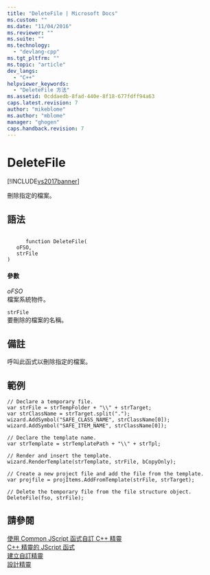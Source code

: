 ```yaml
---
title: "DeleteFile | Microsoft Docs"
ms.custom: ""
ms.date: "11/04/2016"
ms.reviewer: ""
ms.suite: ""
ms.technology: 
  - "devlang-cpp"
ms.tgt_pltfrm: ""
ms.topic: "article"
dev_langs: 
  - "C++"
helpviewer_keywords: 
  - "DeleteFile 方法"
ms.assetid: 0cddaedb-8fad-440e-8f18-677fdff94a63
caps.latest.revision: 7
author: "mikeblome"
ms.author: "mblome"
manager: "ghogen"
caps.handback.revision: 7
---
```

# DeleteFile
[!INCLUDE[vs2017banner](../assembler/inline/includes/vs2017banner.md)]

刪除指定的檔案。  
  
## 語法  
  
```  
  
      function DeleteFile(   
   oFSO,   
   strFile    
)   
```  
  
#### 參數  
 *oFSO*  
 檔案系統物件。  
  
 `strFile`  
 要刪除的檔案的名稱。  
  
## 備註  
 呼叫此函式以刪除指定的檔案。  
  
## 範例  
  
```  
// Declare a temporary file.  
var strFile = strTempFolder + "\\" + strTarget;  
var strClassName = strTarget.split(".");  
wizard.AddSymbol("SAFE_CLASS_NAME", strClassName[0]);  
wizard.AddSymbol("SAFE_ITEM_NAME", strClassName[0]);  
  
// Declare the template name.  
var strTemplate = strTemplatePath + "\\" + strTpl;  
  
// Render and insert the template.  
wizard.RenderTemplate(strTemplate, strFile, bCopyOnly);  
  
// Create a new project file and add the file from the template.  
var projfile = projItems.AddFromTemplate(strFile, strTarget);  
  
// Delete the temporary file from the file structure object.  
DeleteFile(fso, strFile);  
```  
  
## 請參閱  
 [使用 Common JScript 函式自訂 C\+\+ 精靈](../ide/customizing-cpp-wizards-with-common-jscript-functions.md)   
 [C\+\+ 精靈的 JScript 函式](../ide/jscript-functions-for-cpp-wizards.md)   
 [建立自訂精靈](../ide/creating-a-custom-wizard.md)   
 [設計精靈](../ide/designing-a-wizard.md)
